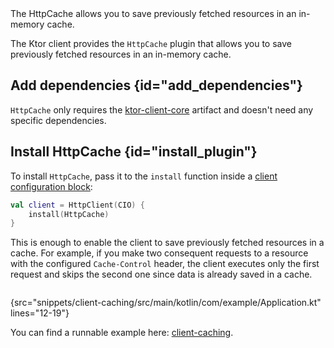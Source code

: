 [//]: # (title: Caching)

<tldr>
<var name="example_name" value="client-caching"/>
<include from="lib.topic" element-id="download_example"/>
</tldr>

<link-summary>
The HttpCache allows you to save previously fetched resources in an in-memory cache.
</link-summary>

The Ktor client provides the `HttpCache` plugin that allows you to save previously fetched resources in an in-memory cache.


## Add dependencies {id="add_dependencies"}
`HttpCache` only requires the [ktor-client-core](client-dependencies.md) artifact and doesn't need any specific dependencies.

## Install HttpCache {id="install_plugin"}
To install `HttpCache`, pass it to the `install` function inside a [client configuration block](create-client.md#configure-client):
```kotlin
val client = HttpClient(CIO) {
    install(HttpCache)
}
```

This is enough to enable the client to save previously fetched resources in a cache. For example, if you make two consequent requests to a resource with the configured `Cache-Control` header, the client executes only the first request and skips the second one since data is already saved in a cache.

```kotlin
```
{src="snippets/client-caching/src/main/kotlin/com/example/Application.kt" lines="12-19"}

You can find a runnable example here: [client-caching](https://github.com/ktorio/ktor-documentation/tree/%current-branch%/codeSnippets/snippets/client-caching).
